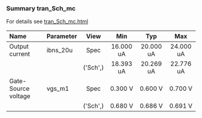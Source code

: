 ### Summary tran_Sch_mc

For details see <a href='tran_Sch_mc.html'>tran_Sch_mc.html</a>

|**Name**|**Parameter**|**View**|**Min** | **Typ** | **Max**|
|:---|:---|:---:|:---:|:---:|:---:|
|Output current|ibns\_20u | Spec | 16.000 uA | 20.000 uA | 24.000 uA |
| | | ('Sch',)|18.393 uA | 20.269 uA | 22.776 uA |
|Gate-Source voltage|vgs\_m1 | Spec | 0.300 V | 0.600 V | 0.700 V |
| | | ('Sch',)|0.680 V | 0.686 V | 0.691 V |

